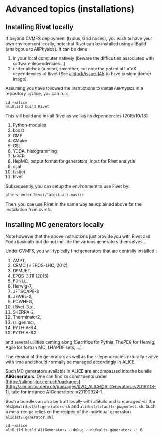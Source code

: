 # Advanced topics (installations)
## Installing Rivet locally
If beyond CVMFS deployment (lxplus, Grid nodes), you wish to have your own environment lcoally, note that Rivet can be installed using aliBuild (analogous to AliPhysics). 
It can be done :
1. in your local computer natively (beware the difficulties associated with software dependencies...) 
1. under alidock (a priori, smoother, but note the potential LaTeX dependencies of Rivet (See [alidock/issue-145](https://github.com/alidock/alidock/issues/145) to have custom docker image).

Assuming you have followed the instructions to install AliPhysics in a repository ~/alice, you can run:
```
cd ~/alice
aliBuild build Rivet
```
This will build and install Rivet as well as its dependencies (2019/10/18):
1. Python-modules
2. boost
3. GMP
4. CMake
5. GSL
6. YODA, histogramming
7. MPFR
8. HepMC, output format for generators, input for Rivet analysis
9. cgal
10. fastjet
11. Rivet
     
Subsequently, you can setup the environment to use Rivet by:
```
alienv enter Rivet/latest-ali-master
```
Then, you can use Rivet in the same way as explained above for the installation from cvmfs.     


## Installing MC generators locally

Note however that the above instructions just provide you with Rivet and Yoda basically but do not include the various generators themselves...

Under CVMFS, you will typically find generators that are centrally installed :
1. AMPT, 
1. CRMC (= EPOS-LHC, 2012), 
1. DPMJET, 
1. EPOS-3.111 (2015), 
1. FONLL, 
1. Herwig-7, 
1. JETSCAPE-3
1. JEWEL-2,
1. POWHEG, 
1. (Rivet-3.x),
1. SHERPA-2, 
1. Therminator2, 
1. (aligenmc),
1. PYTHIA-6.4, 
1. PYTHIA-8.2

and several utilities coming along (Sacrifice for Pythia, ThePEG for Herwig, Agile for fortran MC, LHAPDF sets, ...).

The version of the generators as well as their dependencies naturally evolve with time and should normally be managed accordingly in ALICE.

Such MC generators available in ALICE are encompassed into the bundle __AliGenerators__.
One can find its constituents under [https://alimonitor.cern.ch/packages](http://alimonitor.cern.ch/packages/#VO_ALICE@AliGenerators::v20191118-1), take for instance AliGenerators::v20190924-1.


Such a bundle can also be built locally with aliBuild and is managed via the recipe`alidist/aligenerators.sh` and `alidist/defaults-pwgmmtest.sh`. Such a meta-recipe relies on the recipes of the individual generators `alidist/[generator.sh]`.
```
cd ~/alice
aliBuild build AliGenerators --debug --defaults generators -j 6

```




